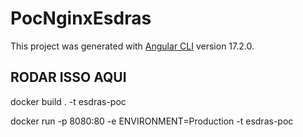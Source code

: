 # PocNginxEsdras

This project was generated with [Angular CLI](https://github.com/angular/angular-cli) version 17.2.0.

## RODAR ISSO AQUI

docker build . -t esdras-poc

docker run -p 8080:80 -e ENVIRONMENT=Production -t esdras-poc

